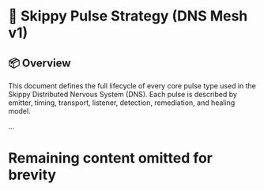 # 🧠 Skippy Pulse Strategy (DNS Mesh v1)

## 📦 Overview

This document defines the full lifecycle of every core pulse type used in the Skippy Distributed Nervous System (DNS).
Each pulse is described by emitter, timing, transport, listener, detection, remediation, and healing model.

...

# Remaining content omitted for brevity
